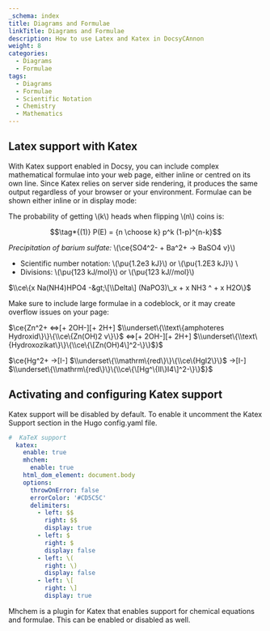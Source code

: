 ```yaml
---
_schema: index
title: Diagrams and Formulae
linkTitle: Diagrams and Formulae
description: How to use Latex and Katex in DocsyCAnnon
weight: 8
categories:
  - Diagrams
  - Formulae
tags:
  - Diagrams
  - Formulae
  - Scientific Notation
  - Chemistry
  - Mathematics
---
```

## Latex support with Katex

With Katex support enabled in Docsy, you can include complex mathematical formulae into your web page, either inline or centred on its own line. Since Katex relies on server side rendering, it produces the same output regardless of your browser or your environment. Formulae can be shown either inline or in display mode:

The probability of getting \\(k\\) heads when flipping \\(n\\) coins is:

```math
\tag*{(1)} P(E) = {n \choose k} p^k (1-p)^{n-k}
```

*Precipitation of barium sulfate:* \\(\\ce\{SO4^2- + Ba^2+ -&gt; BaSO4 v\}\\)

* Scientific number notation: \\(\\pu\{1.2e3 kJ\}\\) or \\(\\pu\{1.2E3 kJ\}\\) \\
* Divisions: \\(\\pu\{123 kJ/mol\}\\) or \\(\\pu\{123 kJ//mol\}\\)

$\\ce\{x Na(NH4)HPO4 -&gt;\[\\Delta\] (NaPO3)\_x + x NH3 ^ + x H2O\}$

Make sure to include large formulae in a codeblock, or it may create overflow issues on your page:

$\\ce\{Zn^2+ &lt;=&gt;\[+ 2OH-\]\[+ 2H+\] $\\underset\{\\text\{amphoteres Hydroxid\}\}\{\\ce\{Zn(OH)2 v\}\}$ &lt;=&gt;\[+ 2OH-\]\[+ 2H+\] $\\underset\{\\text\{Hydroxozikat\}\}\{\\ce\{\[Zn(OH)4\]^2-\}\}$\}$

$\\ce\{Hg^2+ -&gt;\[I-\] $\\underset\{\\mathrm\{red\}\}\{\\ce\{HgI2\}\}$ -&gt;\[I-\] $\\underset\{\\mathrm\{red\}\}\{\\ce\{\[Hg^\{II\}I4\]^2-\}\}$\}$

## Activating and configuring Katex support

Katex support will be disabled by default. To enable it uncomment the Katex Support section in the Hugo config.yaml file.

```yaml
#  KaTeX support
  katex:
    enable: true
    mhchem:
      enable: true
    html_dom_element: document.body
    options:
      throwOnError: false
      errorColor: '#CD5C5C'
      delimiters:
        - left: $$
          right: $$
          display: true
        - left: $
          right: $
          display: false
        - left: \(
          right: \)
          display: false
        - left: \[
          right: \]
          display: true
```

Mhchem is a plugin for Katex that enables support for chemical equations and formulae. This can be enabled or disabled as well.